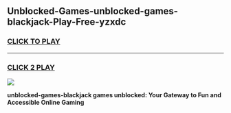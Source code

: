 
## Unblocked-Games-unblocked-games-blackjack-Play-Free-yzxdc
<h3>
<a href="https://premium76.site?title=unblocked-games-blackjack&ref=17A">CLICK TO PLAY</a></h3>
<hr>

<h3>
<a href="https://premium76.site?title=unblocked-games-blackjack&ref=17A">CLICK 2 PLAY</a>
  
</h3>

<a href="https://premium76.site?title=unblocked-games-blackjack&ref=17A"><img src="https://clearcache.store/games.png"></a>


**unblocked-games-blackjack games unblocked: Your Gateway to Fun and Accessible Online Gaming**
